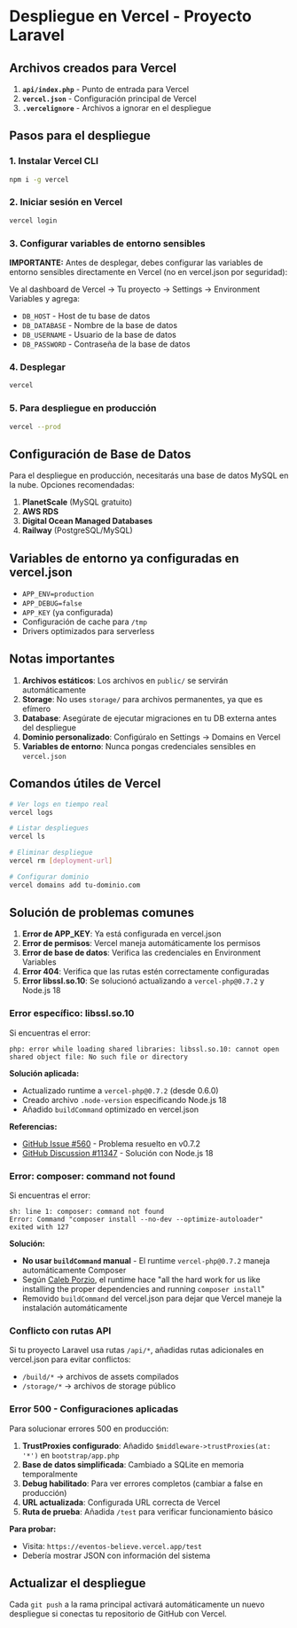 # Despliegue en Vercel - Proyecto Laravel

## Archivos creados para Vercel

1. **`api/index.php`** - Punto de entrada para Vercel
2. **`vercel.json`** - Configuración principal de Vercel
3. **`.vercelignore`** - Archivos a ignorar en el despliegue

## Pasos para el despliegue

### 1. Instalar Vercel CLI
```bash
npm i -g vercel
```

### 2. Iniciar sesión en Vercel
```bash
vercel login
```

### 3. Configurar variables de entorno sensibles
**IMPORTANTE:** Antes de desplegar, debes configurar las variables de entorno sensibles directamente en Vercel (no en vercel.json por seguridad):

Ve al dashboard de Vercel → Tu proyecto → Settings → Environment Variables y agrega:

- `DB_HOST` - Host de tu base de datos
- `DB_DATABASE` - Nombre de la base de datos
- `DB_USERNAME` - Usuario de la base de datos
- `DB_PASSWORD` - Contraseña de la base de datos

### 4. Desplegar
```bash
vercel
```

### 5. Para despliegue en producción
```bash
vercel --prod
```

## Configuración de Base de Datos

Para el despliegue en producción, necesitarás una base de datos MySQL en la nube. Opciones recomendadas:

1. **PlanetScale** (MySQL gratuito)
2. **AWS RDS** 
3. **Digital Ocean Managed Databases**
4. **Railway** (PostgreSQL/MySQL)

## Variables de entorno ya configuradas en vercel.json

- `APP_ENV=production`
- `APP_DEBUG=false`
- `APP_KEY` (ya configurada)
- Configuración de cache para `/tmp`
- Drivers optimizados para serverless

## Notas importantes

1. **Archivos estáticos**: Los archivos en `public/` se servirán automáticamente
2. **Storage**: No uses `storage/` para archivos permanentes, ya que es efímero
3. **Database**: Asegúrate de ejecutar migraciones en tu DB externa antes del despliegue
4. **Dominio personalizado**: Configúralo en Settings → Domains en Vercel
5. **Variables de entorno**: Nunca pongas credenciales sensibles en `vercel.json`

## Comandos útiles de Vercel

```bash
# Ver logs en tiempo real
vercel logs

# Listar despliegues
vercel ls

# Eliminar despliegue
vercel rm [deployment-url]

# Configurar dominio
vercel domains add tu-dominio.com
```

## Solución de problemas comunes

1. **Error de APP_KEY**: Ya está configurada en vercel.json
2. **Error de permisos**: Vercel maneja automáticamente los permisos
3. **Error de base de datos**: Verifica las credenciales en Environment Variables
4. **Error 404**: Verifica que las rutas estén correctamente configuradas
5. **Error libssl.so.10**: Se solucionó actualizando a `vercel-php@0.7.2` y Node.js 18

### Error específico: libssl.so.10
Si encuentras el error:
```
php: error while loading shared libraries: libssl.so.10: cannot open shared object file: No such file or directory
```

**Solución aplicada:**
- Actualizado runtime a `vercel-php@0.7.2` (desde 0.6.0)
- Creado archivo `.node-version` especificando Node.js 18
- Añadido `buildCommand` optimizado en vercel.json

**Referencias:**
- [GitHub Issue #560](https://github.com/vercel-community/php/issues/560) - Problema resuelto en v0.7.2
- [GitHub Discussion #11347](https://github.com/vercel/vercel/discussions/11347) - Solución con Node.js 18

### Error: composer: command not found
Si encuentras el error:
```
sh: line 1: composer: command not found
Error: Command "composer install --no-dev --optimize-autoloader" exited with 127
```

**Solución:**
- **No usar `buildCommand` manual** - El runtime `vercel-php@0.7.2` maneja automáticamente Composer
- Según [Caleb Porzio](https://calebporzio.com/easy-free-serverless-laravel-with-vercel), el runtime hace "all the hard work for us like installing the proper dependencies and running `composer install`"
- Removido `buildCommand` del vercel.json para dejar que Vercel maneje la instalación automáticamente

### Conflicto con rutas API
Si tu proyecto Laravel usa rutas `/api/*`, añadidas rutas adicionales en vercel.json para evitar conflictos:
- `/build/*` → archivos de assets compilados
- `/storage/*` → archivos de storage público

### Error 500 - Configuraciones aplicadas
Para solucionar errores 500 en producción:

1. **TrustProxies configurado**: Añadido `$middleware->trustProxies(at: '*')` en `bootstrap/app.php`
2. **Base de datos simplificada**: Cambiado a SQLite en memoria temporalmente
3. **Debug habilitado**: Para ver errores completos (cambiar a false en producción)
4. **URL actualizada**: Configurada URL correcta de Vercel
5. **Ruta de prueba**: Añadida `/test` para verificar funcionamiento básico

**Para probar:**
- Visita: `https://eventos-believe.vercel.app/test`
- Debería mostrar JSON con información del sistema

## Actualizar el despliegue

Cada `git push` a la rama principal activará automáticamente un nuevo despliegue si conectas tu repositorio de GitHub con Vercel. 